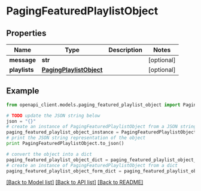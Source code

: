 # PagingFeaturedPlaylistObject


## Properties
Name | Type | Description | Notes
------------ | ------------- | ------------- | -------------
**message** | **str** |  | [optional] 
**playlists** | [**PagingPlaylistObject**](PagingPlaylistObject.md) |  | [optional] 

## Example

```python
from openapi_client.models.paging_featured_playlist_object import PagingFeaturedPlaylistObject

# TODO update the JSON string below
json = "{}"
# create an instance of PagingFeaturedPlaylistObject from a JSON string
paging_featured_playlist_object_instance = PagingFeaturedPlaylistObject.from_json(json)
# print the JSON string representation of the object
print PagingFeaturedPlaylistObject.to_json()

# convert the object into a dict
paging_featured_playlist_object_dict = paging_featured_playlist_object_instance.to_dict()
# create an instance of PagingFeaturedPlaylistObject from a dict
paging_featured_playlist_object_form_dict = paging_featured_playlist_object.from_dict(paging_featured_playlist_object_dict)
```
[[Back to Model list]](../README.md#documentation-for-models) [[Back to API list]](../README.md#documentation-for-api-endpoints) [[Back to README]](../README.md)


